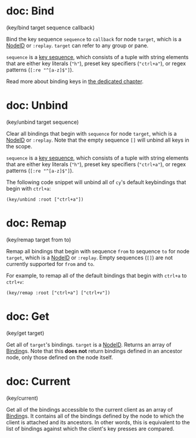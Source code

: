 # doc: Bind

(key/bind target sequence callback)

Bind the key sequence `sequence` to `callback` for node `target`, which is a [NodeID](api.md#nodeid) or `:replay`. `target` can refer to any group or pane.

`sequence` is a [key sequence](./keybindings.md#key-sequences), which consists of a tuple with string elements that are either key literals (`"h"`), preset key specifiers (`"ctrl+a"`), or regex patterns (`[:re "^[a-z]$"]`).

Read more about binding keys in [the dedicated chapter](./keybindings.md).

# doc: Unbind

(key/unbind target sequence)

Clear all bindings that begin with `sequence` for node `target`, which is a [NodeID](api.md#nodeid) or `:replay`. Note that the empty sequence `[]` will unbind all keys in the scope.

`sequence` is a [key sequence](./keybindings.md#key-sequences), which consists of a tuple with string elements that are either key literals (`"h"`), preset key specifiers (`"ctrl+a"`), or regex patterns (`[:re "^[a-z]$"]`).

The following code snippet will unbind all of `cy`'s default keybindings that begin with `ctrl+a`:

```janet
(key/unbind :root ["ctrl+a"])
```

# doc: Remap

(key/remap target from to)

Remap all bindings that begin with sequence `from` to sequence `to` for node `target`, which is a [NodeID](api.md#nodeid) or `:replay`. Empty sequences (`[]`) are not currently supported for `from` and `to`.

For example, to remap all of the default bindings that begin with `ctrl+a` to `ctrl+v`:

```janet
(key/remap :root ["ctrl+a"] ["ctrl+v"])
```

# doc: Get

(key/get target)

Get all of `target`'s bindings. `target` is a [NodeID](api.md#nodeid). Returns an array of [Binding](api.md#binding)s. Note that this **does not** return bindings defined in an ancestor node, only those defined on the node itself.

# doc: Current

(key/current)

Get all of the bindings accessible to the current client as an array of [Binding](api.md#binding)s. It contains all of the bindings defined by the node to which the client is attached and its ancestors. In other words, this is equivalent to the list of bindings against which the client's key presses are compared.
